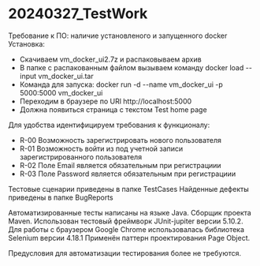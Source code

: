 # 20240327_TestWork
Требование к ПО: наличие установленого и запущенного docker
Установка:
* Скачиваем vm_docker_ui2.7z и распаковываем архив
* В папке с распакованным файлом вызываем команду docker load --input vm_docker_ui.tar
* Команда для запуска: docker run -d --name vm_docker_ui -p 5000:5000 vm_docker_ui
* Переходим в браузере по URl http://localhost:5000
* Должна появиться страница с текстом Test home page

Для удобства идентифицируем требования к функционалу:
* R-00 Возможность зарегистрировать нового пользователя
* R-01 Возможность войти из под учетной записи зарегистрированного пользователя
* R-02 Поле Email является обязательным при регистрациии
* R-03 Поле Password является обязательным при регистрациии

Тестовые сценарии приведены в папке TestCases
Найденные дефекты приведены в папке BugReports

Автоматизированные тесты написаны на языке Java.
Сборщик проекта Maven.
Использован тестовый фреймворк JUnit-jupiter версии 5.10.2.
Для работы с браузером Google Chrome использовалась библиотека Selenium версии 4.18.1 
Применён паттерн проектирования Page Object.

Предусловия для автоматизации тестирования более не требуются.
